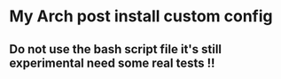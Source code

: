 # My Arch post install custom config

## Do not use the bash script file it's still experimental need some real tests !!

